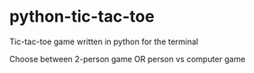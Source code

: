 # python-tic-tac-toe

Tic-tac-toe game written in python for the terminal

Choose between 2-person game OR person vs computer game
